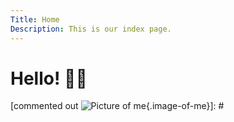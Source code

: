 ```yaml
---
Title: Home
Description: This is our index page.
---
```


 Hello! <span class="greeting"> &#128075;&#127996; </span> 
==========================


[commented out ![Picture of me](%base_url%/image/me-small.png){.image-of-me}]: #


